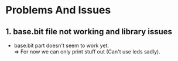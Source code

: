 # **Problems And Issues**



## 1. base.bit file not working and library issues
- base.bit part doesn't seem to work yet.    
=> For now we can only print stuff out (Can't use leds sadly).